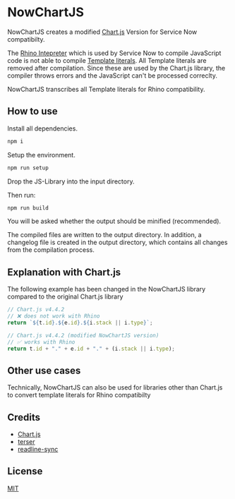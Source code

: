 # NowChartJS

NowChartJS creates a modified [Chart.js](https://github.com/chartjs/Chart.js) Version for Service Now compatibilty.

The [Rhino Intepreter](<https://en.wikipedia.org/wiki/Rhino_(JavaScript_engine)>) which is used by Service Now to compile JavaScript code is not able to compile [Template literals](https://developer.mozilla.org/en-US/docs/Web/JavaScript/Reference/Template_literals). All Template literals are removed after compilation. Since these are used by the Chart.js library, the compiler throws errors and the JavaScript can't be processed correclty.

NowChartJS transcribes all Template literals for Rhino compatibility.

## How to use

Install all dependencies.

```bash
npm i
```

Setup the environment.

```bash
npm run setup
```

Drop the JS-Library into the input directory.

Then run:

```bash
npm run build
```

You will be asked whether the output should be minified (recommended).

The compiled files are written to the output directory.
In addition, a changelog file is created in the output directory, which contains all changes from the compilation process.

## Explanation with Chart.js

The following example has been changed in the NowChartJS library compared to the original Chart.js library

```javascript
// Chart.js v4.4.2
// ❌ does not work with Rhino
return `${t.id}.${e.id}.${i.stack || i.type}`;
```

```javascript
// Chart.js v4.4.2 (modified NowChartJS version)
// ✅ works with Rhino
return t.id + "." + e.id + "." + (i.stack || i.type);
```

## Other use cases

Technically, NowChartJS can also be used for libraries other than Chart.js to convert template literals for Rhino compatibilty

## Credits

-   [Chart.js](https://github.com/chartjs/Chart.js)
-   [terser](https://www.npmjs.com/package/terser)
-   [readline-sync](https://www.npmjs.com/package/readline-sync)

## License

[MIT](https://choosealicense.com/licenses/mit/)
